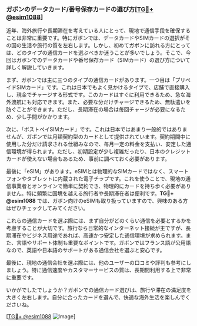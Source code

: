 ### ガボンのデータカード/番号保存カードの選び方[[TG💪+ @esim1088](https://t.me/s/esim1088)]

近年、海外旅行や長期滞在を考えている人にとって、現地で通信手段を確保することは非常に重要です。特にガボンでは、データカードやSIMカードの選択がその国の生活や旅行の質を左右します。しかし、初めてガボンに訪れる方にとっては、どのタイプの通信カードを選ぶべきか迷うことが多いでしょう。そこで、今回はガボンでのデータカードや番号保存カード（SIMカード）の選び方について詳しく解説していきます。

まず、ガボンでは主に三つのタイプの通信カードがあります。一つ目は「プリペイドSIMカード」です。これは日本でもよく見かけるタイプで、店舗で直接購入し、現金でチャージする形式です。このカードはすぐに利用できるため、急な海外渡航にも対応できます。また、必要な分だけチャージできるため、無駄遣いを防ぐことができます。ただし、長期滞在の場合は毎回チャージが必要になるため、少し手間がかかります。

次に、「ポストペイSIMカード」です。これは日本ではあまり一般的ではありませんが、ガボンでは月額契約型のカードとして提供されています。契約期間中に使用した分だけ請求される仕組みなので、毎月一定の料金を支払い、安定した通信環境が得られます。ただし、初期設定が少し複雑だったり、日本のクレジットカードが使えない場合もあるため、事前に調べておく必要があります。

最後に「eSIM」があります。eSIMとは物理的なSIMカードではなく、スマートフォンやタブレットに内蔵された電子チップです。これを使うことで、現地の通信事業者とオンラインで簡単に契約でき、物理的にカードを持ち歩く必要がありません。特に頻繁に国境を越える旅行者や長期滞在者は便利です。**TG💪+ @esim1088** では、ガボン向けのeSIMも取り扱っていますので、興味のある方はぜひチェックしてみてください。

これらの通信カードを選ぶ際には、まず自分がどのくらい通信を必要とするかを考慮することが大切です。旅行なら日常的なインターネット接続が主ですが、長期滞在やビジネス用途であれば、高速かつ安定した通信環境が求められます。また、言語やサポート体制も重要なポイントです。ガボンではフランス語が公用語なので、英語や日本語のサポートがある通信会社を選ぶと安心です。

最後に、現地の通信会社を選ぶ際には、他のユーザーの口コミや評判も参考にしましょう。特に通信速度やカスタマーサービスの質は、長期間利用する上で非常に重要です。

いかがでしたでしょうか？ガボンでの通信カード選びは、旅行や滞在の満足度を大きく左右します。自分に合ったカードを選んで、快適な海外生活を楽しんでくださいね。

[[TG💪+ @esim1088](https://t.me/s/esim1088) ![Image](https://i.postimg.cc/Y0z9fWf4/image.png)]